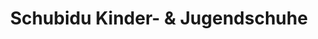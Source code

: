 ---
title: "Schubidu Kinder- & Jugendschuhe"
url: /weiz/schubidu-kinder-und-jugendschuhe/
shop: Schuhe
---